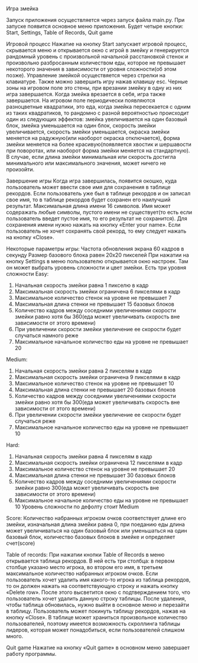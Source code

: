 Игра змейка

Запуск приложения осуществляется через запуск файла main.py.
При запуске появится основное меню приложения. Будет четыре кнопки: Start, Settings, Table of Records, Quit game

Игровой процесс
Нажатие на кнопку Start запускает игровой процесс, скрывается меню и открывается окно с игрой в змейку и генерируется рандомный уровень с произвольной начальной расстановкой стенок и произвольно разбросанным количеством еды, которое не превышает некоторого значения в зависимости от уровня сложности(об этом позже). Управление змейкой осуществяется через стрелки на клавиатуре. Также можно завершить игру нажав клавишу esc. Черные зоны на игровом поле это стены, при врезании змейку в одну из них игра завершается. Когда змейка врезается в себя, игра также завершается. На игровом поле периодически появляются разноцветные квадратики, это еда, когда змейка пересекается с одним из таких квадратиков, то рандомно с разной вероятностью происходит один из следующих эффектов: змейка увеличивается на один базовый блок, змейка уменьшается на один блок, скорость змейки увеличивается, скорость змейки уменьшается, окраска змейки меняется на радужную(или наоборот окраска отключается), форма змейки меняется на более красивую(появляется хвостик и шершавости при поворотах, или наоборот форма змейки меняется на стандартную). В случае, если длина змейки минимальная или скорость достигла минимального или максимального значения, может ничего не произойти.

Завершение игры
Когда игра завершилась, появится окошко, куда пользователь может ввести свое имя для сохранения в таблице рекордов. Если пользователь уже был в таблице рекордов и он записал свое имя, то в таблице рекордов будет сохранен его наилучший результат. Максимальная длина имени 16 символов. Имя может содеражать любые символы, пустого имени не существует(то есть если пользователь введет пустое имя, то его результат не сохранится). Для сохранения имени нужно нажать на кнопку «Enter your name». Если пользователь не хочет сохранять свой рекорд, то ему следует нажать на кнопку «Close». 

Некоторые параметры игры:
Частота обновления экрана 60 кадров в секунду
Размер базового блока равен 20x20 пикселей
При нажатии на кнопку Settings  в меню пользователю открывается окно настроек. Там он может выбрать уровень сложности и цвет змейки. Есть три уровня сложности
Easy:
1. Начальная скорость змейки равна 1 пикселю в кадр
2. Максимальная скорость змейки ограничена 6 пикселями в кадр
3. Максимальное количество стенок на уровне не превышает 7
4. Максимальная длина стенки не превышает 15 базовых блоков
5. Количество кадров между соседними увеличениями скорости змейки равно хотя бы 360(еда может увеличивать скорость вне зависимости от этого времени)
6. При увеличении скорости змейки увеличение ее скорости будет случаться намного реже
7. Максимальное начальное количество еды на уровне не превышает 20

Medium:
1. Начальная скорость змейки равна 2 пикселям в кадр
2. Максимальная скорость змейки ограничена 9 пикселями в кадр
3. Максимальное количество стенок на уровне не превышает 10
4. Максимальная длина стенки не превышает 20 базовых блоков
5. Количество кадров между соседними увеличениями скорости змейки равно хотя бы 300(еда может увеличивать скорость вне зависимости от этого времени)
6. При увеличении скорости змейки увеличение ее скорости будет случаться реже
7. Максимальное начальное количество еды на уровне не превышает 10

Hard:
1. Начальная скорость змейки равна 4 пикселям в кадр
2. Максимальная скорость змейки ограничена 12 пикселями в кадр
3. Максимальное количество стенок на уровне не превышает 20
4. Максимальная длина стенки не превышает 30 базовых блоков
5. Количество кадров между соседними увеличениями скорости змейки равно 300(еда может увеличивать скорость вне зависимости от этого времени)
6. Максимальное начальное количество еды на уровне не превышает 10
Уровень сложности по дефолту стоит Medium

Score:
Количество набранных игроком очков соответствует длине его змейки, изначальная длина змейки равна 0, при поеданию еды длина может увеличиваться на один базовый блок или уменьшаться на один базовый блок, количество базовых блоков в змейке и определяет счет(score)

Table of records:
При нажатии кнопки Table of Records в меню открывается таблица рекордов.
В ней есть три столбца: в первом столбце указано место игрока, во втором его имя, в третьем максимальное количество набранных игроком очков. Если пользователь хочет удалить имя какого-то игрока из таблица рекордов, то он должен нажать на соответствующую строку и нажать кнопку «Delete row». После этого высветится окно с подтверждением того, что пользователь хочет удалить данную строку таблицы. После удаления, чтобы таблица обновилась, нужно выйти в основное меню и перезайти в таблицу. Пользователь может покинуть таблицу рекордов, нажав на кнопку «Close». В таблице может храниться произвольное количество пользователей, поэтому имеется возможность скроллинга таблицы лидеров, которая может понадобиться, если пользователей слишком много.

Quit game
Нажатие на кнопку «Quit game»  в основном меню завершает работу программы.

